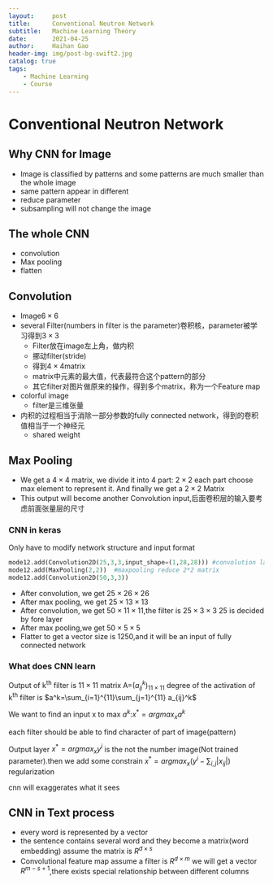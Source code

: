 ```yaml
---
layout:     post
title:      Conventional Neutron Network
subtitle:   Machine Learning Theory
date:       2021-04-25
author:     Haihan Gao
header-img: img/post-bg-swift2.jpg
catalog: true
tags:
    - Machine Learning
    - Course
---
```

# Conventional Neutron Network

## Why CNN for Image

* Image is classified by patterns and some patterns are much smaller than the whole image
* same pattern appear in different
* reduce parameter
* subsampling will not change the image

## The whole CNN

* convolution
* Max pooling
* flatten

## Convolution

* Image$6\times 6$
* several Filter(numbers in filter is the parameter)卷积核，parameter被学习得到$3\times 3$
  * Filter放在image左上角，做内积
  * 挪动filter(stride)
  * 得到$4\times 4$matrix
  * matrix中元素的最大值，代表最符合这个pattern的部分
  * 其它filter对图片做原来的操作，得到多个matrix，称为一个Feature map
* colorful image
  * filter是三维张量
* 内积的过程相当于消除一部分参数的fully connected network，得到的卷积值相当于一个神经元
  * shared weight

## Max Pooling

* We get a $4\times 4$ matrix, we divide it into 4 part: $2\times 2$ each part choose max element to represent it. And finally we get a $2\times 2$ Matrix
* This output will become another Convolution input,后面卷积层的输入要考虑前面张量层的尺寸

### CNN in keras

Only have to modify network structure and input format

```python
mode12.add(Convolution2D(25,3,3,input_shape=(1,28,28))) #convolution layer 25 is filter number and size is 3*3
mode12.add(MaxPooling(2,2))  #maxpooling reduce 2*2 matrix
mode12.add(Convolution2D(50,3,3))
```

* After convolution, we get $25\times 26\times 26$
* After max pooling, we get $25\times 13\times 13$
* After convolution, we get $50\times 11\times 11$,the filter is $25\times 3\times 3$ 25 is decided by fore layer
* After max pooling,we get $50\times 5\times 5$
* Flatter to get a vector size is 1250,and it will be an input of fully connected network

### What does CNN learn

Output of k<sup>th</sup> filter is $11\times 11$ matrix A=$(a_{ij}^k)_{11\times 11}$ degree of the activation of k<sup>th</sup> filter is $a^k=\sum_{i=1}^{11}\sum_{j=1}^{11} a_{ij}^k$

We want to find an input x to max $a^k$:$x^*=argmax_xa^k$

each filter should be able to find character of part of image(pattern)

Output layer $x^*=argmax_x y^i$ is the not the number image(Not trained parameter).then we add some constrain $x^*=argmax_x(y^i-\sum_{i,j}|x_{ij}|)$ regularization

cnn will exaggerates what it sees

## CNN in Text process

* every word is represented by a vector
* the sentence contains several word and they become a matrix(word embedding) assume the matrix is $R^{d\times s}$
* Convolutional feature map assume a filter is $R^{d\times m}$ we will get a vector $R^{m-s+1}$,there exists special relationship between different columns

